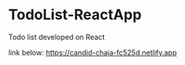 # TodoList-ReactApp
Todo list developed on React 

link below:
https://candid-chaja-fc525d.netlify.app
